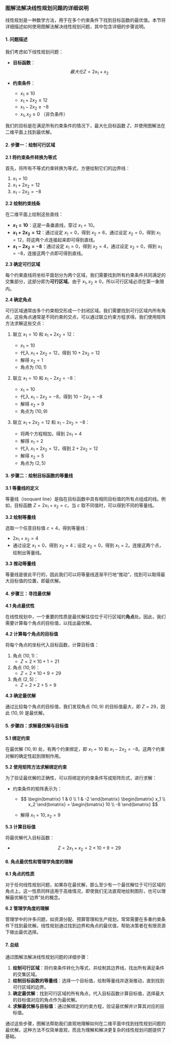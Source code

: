 ### 图解法解决线性规划问题的详细说明

线性规划是一种数学方法，用于在多个约束条件下找到目标函数的最优值。本节将详细描述如何使用图解法解决线性规划问题，其中包含详细的步骤说明。

#### 1. 问题描述

我们考虑如下线性规划问题：
- **目标函数**：
  $$
  最大化 Z = 2x_1 + x_2
  $$
  
  
- **约束条件**：
  - $x_1 \leq 10$
  - $x_1 + 2x_2 \leq 12$
  - $x_1 - 2x_2 \geq -8$
  - $x_1, x_2 \geq 0$ （非负条件）

我们的目标是在满足所有约束条件的情况下，最大化目标函数 $Z$，并使用图解法在二维平面上找到最优解。

#### 2. 步骤一：绘制可行区域

**2.1 将约束条件转换为等式**

首先，将所有不等式约束转换为等式，方便绘制它们的边界线：
1. $x_1 = 10$
2. $x_1 + 2x_2 = 12$
3. $x_1 - 2x_2 = -8$

**2.2 绘制约束线条**

在二维平面上绘制这些直线：
- **$x_1 = 10$**：这是一条垂直线，穿过 $x_1 = 10$。
- **$x_1 + 2x_2 = 12$**：通过设定 $x_1 = 0$，得到 $x_2 = 6$，通过设定 $x_2 = 0$，得到 $x_1 = 12$，将这两个点连接起来即可得到直线。
- **$x_1 - 2x_2 = -8$**：通过设定 $x_1 = 0$，得到 $x_2 = 4$，通过设定 $x_2 = 0$，得到 $x_1 = -8$，连接这两个点即可得到直线。

**2.3 确定可行区域**

每个约束直线将坐标平面划分为两个区域，我们需要找到所有约束条件共同满足的交集部分，这部分即为**可行区域**。由于 $x_1, x_2 \geq 0$，所以可行区域必须在第一象限内。

**2.4 确定角点**

可行区域通常由多个约束相交形成一个封闭区域。我们需要找到可行区域内所有角点，这些角点通常是不同约束的交点，可以通过联立约束方程求得。我们使用矩阵方法求解这些交点：

1. 联立 $x_1 = 10$ 和 $x_1 + 2x_2 = 12$：
   - $x_1 = 10$
   - 代入 $x_1 + 2x_2 = 12$，得到 $10 + 2x_2 = 12$
   - 解得 $x_2 = 1$
   - 角点为 $(10, 1)$

2. 联立 $x_1 = 10$ 和 $x_1 - 2x_2 = -8$：
   - $x_1 = 10$
   - 代入 $x_1 - 2x_2 = -8$，得到 $10 - 2x_2 = -8$
   - 解得 $x_2 = 9$
   - 角点为 $(10, 9)$

3. 联立 $x_1 + 2x_2 = 12$ 和 $x_1 - 2x_2 = -8$：
   - 将两个方程相加，得到 $2x_1 = 4$
   - 解得 $x_1 = 2$
   - 代入 $x_1 + 2x_2 = 12$，得到 $2 + 2x_2 = 12$
   - 解得 $x_2 = 5$
   - 角点为 $(2, 5)$

#### 3. 步骤二：绘制目标函数的等量线

**3.1 等量线的定义**

等量线（isoquant line）是指在目标函数中具有相同目标值的所有点组成的线。例如，目标函数 $Z = 2x_1 + x_2 = c$，当 $c$ 取不同值时，可以得到不同的等量线。

**3.2 绘制等量线**

选取一个任意目标值 $c = 4$，得到等量线：
- $2x_1 + x_2 = 4$
- 通过设定 $x_1 = 0$，得到 $x_2 = 4$；设定 $x_2 = 0$，得到 $x_1 = 2$。连接这两个点，绘制出等量线。

**3.3 推动等量线**

等量线是彼此平行的，因此我们可以将等量线逐渐平行地“推动”，找到可以取得最大目标值的位置，即最优解。

#### 4. 步骤三：寻找最优解

**4.1 角点最优性**

在线性规划中，一个重要的性质是最优解往往位于可行区域的**角点**处。因此，我们需要计算每个角点的目标值，以找出最优解。

**4.2 计算每个角点的目标值**

将每个角点的坐标代入目标函数，计算目标值：
1. 角点 $(10, 1)$：
   - $Z = 2 \times 10 + 1 = 21$
2. 角点 $(10, 9)$：
   - $Z = 2 \times 10 + 9 = 29$
3. 角点 $(2, 5)$：
   - $Z = 2 \times 2 + 5 = 9$

**4.3 确定最优解**

通过比较每个角点的目标值，我们发现角点 $(10, 9)$ 的目标值最大，即 $Z = 29$，因此 $(10, 9)$ 是最优解。

#### 5. 步骤四：求解最优解与目标值

**5.1 绑定约束**

在最优解 $(10, 9)$ 处，有两个约束绑定，即 $x_1 = 10$ 和 $x_1 - 2x_2 = -8$。这两个约束对解的确定性起到限制作用。

**5.2 使用矩阵方法求解绑定约束**

为了验证最优解的正确性，可以将绑定的约束条件写成矩阵形式，进行求解：
- 约束条件的矩阵表示为：
  - $$
    \begin{bmatrix} 1 & 0 \\ 1 & -2 \end{bmatrix} \begin{bmatrix} x_1 \\ x_2 \end{bmatrix} = \begin{bmatrix} 10 \\ -8 \end{bmatrix}
    $$
  
    
  - 解得 $x_1 = 10, x_2 = 9$

**5.3 计算目标值**

将最优解代入目标函数：
- $$
  Z = 2x_1 + x_2 = 2 \times 10 + 9 = 29
  $$

  

#### 6. 角点最优性和管理学角度的理解

**6.1 角点的性质**

对于任何线性规划问题，如果存在最优解，那么至少有一个最优解位于可行区域的角点上。这一性质同样适用于高维情况，即使我们无法直观地绘制图形，也可以理解最优解在“边界”处的概念。

**6.2 管理学角度的理解**

管理学中的许多问题，如资源分配、预算管理和生产规划，常常需要在多重约束条件下找到最优解。线性规划通过找到边界和角点的最优值，帮助决策者在有限资源下做出最优选择。

#### 7. 总结

通过图解法解决线性规划问题的详细步骤：
1. **绘制可行区域**：将约束条件转化为等式，并绘制其边界线，找出所有满足条件的交集区域。
2. **绘制目标函数的等量线**：选择一个目标值，绘制等量线并逐渐推动，直到找到可行区域的边界。
3. **确定最优解**：找到可行区域的所有角点，代入目标函数计算目标值，选择最大的目标值对应的角点作为最优解。
4. **求解最优解与目标值**：通过解绑定的约束方程，验证最优解并计算其对应的目标值。

通过这些步骤，图解法帮助我们直观地理解如何在二维平面中找到线性规划问题的最优解。这种方法不仅简单直观，而且为理解和解决更复杂的线性规划问题提供了基础。